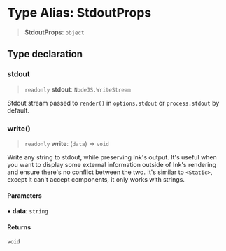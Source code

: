# Type Alias: StdoutProps

> **StdoutProps**: `object`

## Type declaration

### stdout

> `readonly` **stdout**: `NodeJS.WriteStream`

Stdout stream passed to `render()` in `options.stdout` or `process.stdout` by default.

### write()

> `readonly` **write**: (`data`) => `void`

Write any string to stdout, while preserving Ink's output.
It's useful when you want to display some external information outside of Ink's rendering and ensure there's no conflict between the two.
It's similar to `<Static>`, except it can't accept components, it only works with strings.

#### Parameters

• **data**: `string`

#### Returns

`void`
